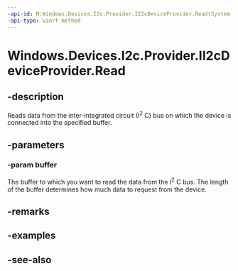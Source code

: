 ----api-id: M:Windows.Devices.I2c.Provider.II2cDeviceProvider.Read(System.Byte[])
-api-type: winrt method
---<!-- Method syntaxpublic void Read(System.Byte[] buffer)--># Windows.Devices.I2c.Provider.II2cDeviceProvider.Read## -descriptionReads data from the inter-integrated circuit (I<sup>2</sup> C) bus on which the device is connected into the specified buffer.## -parameters### -param bufferThe buffer to which you want to read the data from the I<sup>2</sup> C bus. The length of the buffer determines how much data to request from the device.## -remarks## -examples## -see-also